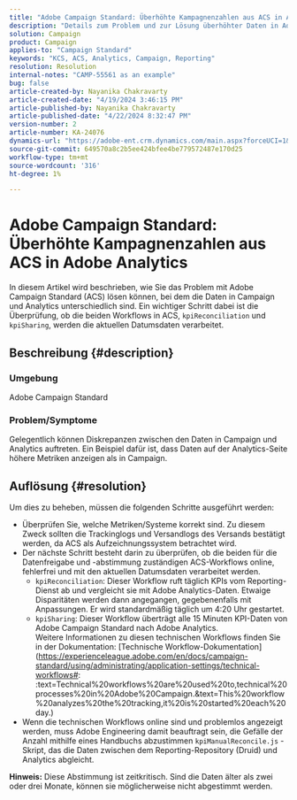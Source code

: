 ```yaml
---
title: "Adobe Campaign Standard: Überhöhte Kampagnenzahlen aus ACS in Adobe Analytics"
description: "Details zum Problem und zur Lösung überhöhter Daten in Adobe Analytics, die von Campaign gesendet werden."
solution: Campaign
product: Campaign
applies-to: "Campaign Standard"
keywords: "KCS, ACS, Analytics, Campaign, Reporting"
resolution: Resolution
internal-notes: "CAMP-55561 as an example"
bug: false
article-created-by: Nayanika Chakravarty
article-created-date: "4/19/2024 3:46:15 PM"
article-published-by: Nayanika Chakravarty
article-published-date: "4/22/2024 8:32:47 PM"
version-number: 2
article-number: KA-24076
dynamics-url: "https://adobe-ent.crm.dynamics.com/main.aspx?forceUCI=1&pagetype=entityrecord&etn=knowledgearticle&id=647839f4-63fe-ee11-a1ff-6045bd0065f9"
source-git-commit: 649570a8c2b5ee424bfee4be779572487e170d25
workflow-type: tm+mt
source-wordcount: '316'
ht-degree: 1%

---
```


# Adobe Campaign Standard: Überhöhte Kampagnenzahlen aus ACS in Adobe Analytics


In diesem Artikel wird beschrieben, wie Sie das Problem mit Adobe Campaign Standard (ACS) lösen können, bei dem die Daten in Campaign und Analytics unterschiedlich sind. Ein wichtiger Schritt dabei ist die Überprüfung, ob die beiden Workflows in ACS, `kpiReconciliation` und `kpiSharing`, werden die aktuellen Datumsdaten verarbeitet.

## Beschreibung {#description}


### Umgebung

Adobe Campaign Standard

### Problem/Symptome

Gelegentlich können Diskrepanzen zwischen den Daten in Campaign und Analytics auftreten. Ein Beispiel dafür ist, dass Daten auf der Analytics-Seite höhere Metriken anzeigen als in Campaign.


## Auflösung {#resolution}


Um dies zu beheben, müssen die folgenden Schritte ausgeführt werden:

- Überprüfen Sie, welche Metriken/Systeme korrekt sind. Zu diesem Zweck sollten die Trackinglogs und Versandlogs des Versands bestätigt werden, da ACS als Aufzeichnungssystem betrachtet wird.
- Der nächste Schritt besteht darin zu überprüfen, ob die beiden für die Datenfreigabe und -abstimmung zuständigen ACS-Workflows online, fehlerfrei und mit den aktuellen Datumsdaten verarbeitet werden.
   - `kpiReconciliation`: Dieser Workflow ruft täglich KPIs vom Reporting-Dienst ab und vergleicht sie mit Adobe Analytics-Daten. Etwaige Disparitäten werden dann angegangen, gegebenenfalls mit Anpassungen. Er wird standardmäßig täglich um 4:20 Uhr gestartet.
   - `kpiSharing`: Dieser Workflow überträgt alle 15 Minuten KPI-Daten von Adobe Campaign Standard nach Adobe Analytics.\
     Weitere Informationen zu diesen technischen Workflows finden Sie in der Dokumentation: [Technische Workflow-Dokumentation](https://experienceleague.adobe.com/en/docs/campaign-standard/using/administrating/application-settings/technical-workflows#: :text=Technical%20workflows%20are%20used%20to,technical%20processes%20in%20Adobe%20Campaign.&amp;text=This%20workflow%20analyzes%20the%20tracking,it%20is%20started%20each%20day.)
- Wenn die technischen Workflows online sind und problemlos angezeigt werden, muss Adobe Engineering damit beauftragt sein, die Gefälle der Anzahl mithilfe eines Handbuchs abzustimmen `kpiManualReconcile.js` -Skript, das die Daten zwischen dem Reporting-Repository (Druid) und Analytics abgleicht.


<b>Hinweis:</b> Diese Abstimmung ist zeitkritisch. Sind die Daten älter als zwei oder drei Monate, können sie möglicherweise nicht abgestimmt werden.
